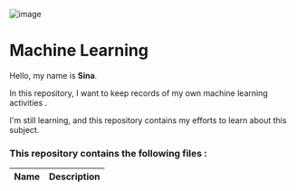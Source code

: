 ![image](https://user-images.githubusercontent.com/82142947/135506168-c83b5fca-1c3d-46d6-817c-2642925849c3.png)

# Machine Learning
Hello, my name is **Sina**.

In this repository, I want to keep records of my own machine learning activities . 

I'm still learning, and this repository contains my efforts to learn about this subject. 

### This repository contains the following files :
| Name | Description |
| --- | ------------------------------------ |
